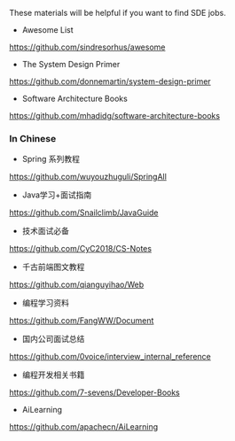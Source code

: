 
These materials will be helpful if you want to find SDE jobs.


- Awesome List

https://github.com/sindresorhus/awesome

- The System Design Primer

https://github.com/donnemartin/system-design-primer

- Software Architecture Books

https://github.com/mhadidg/software-architecture-books

### In Chinese

- Spring 系列教程

https://github.com/wuyouzhuguli/SpringAll

- Java学习+面试指南

https://github.com/Snailclimb/JavaGuide

- 技术面试必备

https://github.com/CyC2018/CS-Notes

- 千古前端图文教程

https://github.com/qianguyihao/Web

- 编程学习资料

https://github.com/FangWW/Document

- 国内公司面试总结

https://github.com/0voice/interview_internal_reference

- 编程开发相关书籍

https://github.com/7-sevens/Developer-Books

- AiLearning

https://github.com/apachecn/AiLearning
